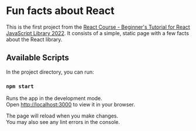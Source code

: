 # Fun facts about React
This is the first project from the [React Course - Beginner's Tutorial for React JavaScript Library 2022](https://www.youtube.com/watch?v=bMknfKXIFA8&t=392s). It consists of a simple, static page with a few facts about the React library.

## Available Scripts

In the project directory, you can run:

### `npm start`

Runs the app in the development mode.\
Open [http://localhost:3000](http://localhost:3000) to view it in your browser.

The page will reload when you make changes.\
You may also see any lint errors in the console.
